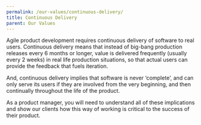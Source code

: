 ```yaml
---
permalink: /our-values/continuous-delivery/
title: Continuous Delivery
parent: Our Values
---
```

Agile product development requires continuous delivery of software to real users. Continuous delivery means that instead of big-bang production releases every 6 months or longer, value is delivered frequently (usually every 2 weeks) in real life production situations, so that actual users can provide the feedback that fuels iteration.

And, continuous delivery implies that software is never ‘complete’, and can only serve its users if they are involved from the very beginning, and then continually throughout the life of the product.
 
As a product manager, you will need to understand all of these implications and show our clients how this way of working is critical to the success of their product. 
